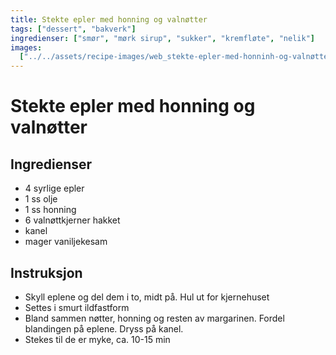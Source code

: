 ```yaml
---
title: Stekte epler med honning og valnøtter
tags: ["dessert", "bakverk"]
ingredienser: ["smør", "mørk sirup", "sukker", "kremfløte", "nelik"]
images:
  ["../../assets/recipe-images/web_stekte-epler-med-honninh-og-valnøtter.jpg"]
---
```


# Stekte epler med honning og valnøtter

## Ingredienser

- 4 syrlige epler
- 1 ss olje
- 1 ss honning
- 6 valnøttkjerner hakket
- kanel
- mager vaniljekesam

## Instruksjon

- Skyll eplene og del dem i to, midt på. Hul ut for kjernehuset
- Settes i smurt ildfastform
- Bland sammen nøtter, honning og resten av margarinen. Fordel blandingen på eplene. Dryss på kanel.
- Stekes til de er myke, ca. 10-15 min
